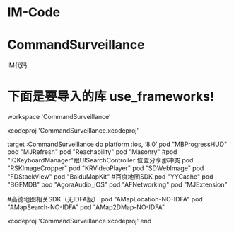 # IM-Code
# CommandSurveillance
IM代码
# 下面是要导入的库 use_frameworks!
workspace 'CommandSurveillance’

xcodeproj 'CommandSurveillance.xcodeproj'


target :CommandSurveillance do
platform :ios, ‘8.0’
pod "MBProgressHUD"
pod "MJRefresh"
pod "Reachability"
pod "Masonry"
#pod "IQKeyboardManager"跟UISearchController 位置分享那冲突
pod "RSKImageCropper"
pod "KRVideoPlayer"
pod "SDWebImage"
pod "FDStackView"
pod "BaiduMapKit" #百度地图SDK
pod "YYCache"
pod "BGFMDB"
pod "AgoraAudio_iOS"
pod "AFNetworking"
pod "MJExtension"

#高德地图相关SDK（无IDFA版）
pod "AMapLocation-NO-IDFA"
pod "AMapSearch-NO-IDFA"
pod "AMap2DMap-NO-IDFA"

xcodeproj 'CommandSurveillance.xcodeproj'
end

